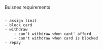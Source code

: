 Buisnes requirements
~~~~~~~~~~~~~~~~~~~~~~~

- assign limit
- block card
- withdraw 
    - can't withdraw when cant' afford
    - can't withdraw when card is blocked
- repay